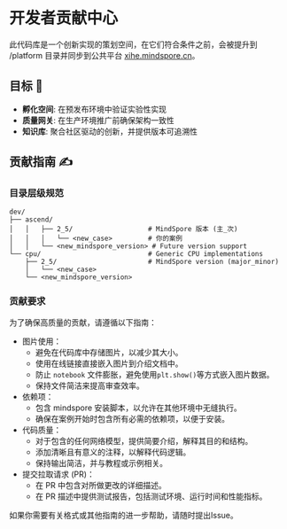 # 开发者贡献中心

此代码库是一个创新实现的策划空间，在它们符合条件之前，会被提升到 /platform 目录并同步到公共平台 [xihe.mindspore.cn](https://xihe.mindspore.cn)。


## 目标 🎯
- **孵化空间**: 在预发布环境中验证实验性实现
- **质量网关**: 在生产环境推广前确保架构一致性
- **知识库**: 聚合社区驱动的创新，并提供版本可追溯性


## 贡献指南 ✍️

### 目录层级规范
```plaintext
dev/
├── ascend/
│   │   ├── 2_5/                   # MindSpore 版本 (主_次)
│   │   │   └── <new_case>         # 你的案例
│   │   └── <new_mindspore_version> # Future version support
└── cpu/                           # Generic CPU implementations     
    ├── 2_5/                       # MindSpore version (major_minor)                       
    │   └── <new_case>
    └── <new_mindspore_version>
```

### 贡献要求
为了确保高质量的贡献，请遵循以下指南：
* 图片使用：
  * 避免在代码库中存储图片，以减少其大小。
  * 使用在线链接直接嵌入图片到介绍文档中。
  * 防止 `notebook` 文件膨胀，避免使用`plt.show()`等方式嵌入图片数据。
  * 保持文件简洁来提高审查效率。
* 依赖项：
  * 包含 mindspore 安装脚本，以允许在其他环境中无缝执行。
  * 确保在案例开始时包含所有必需的依赖项，以便于安装。
* 代码质量：
  * 对于包含的任何网络模型，提供简要介绍，解释其目的和结构。
  * 添加清晰且有意义的注释，以解释代码逻辑。
  * 保持输出简洁，并与教程或示例相关。
* 提交拉取请求 (PR)：
  * 在 PR 中包含对所做更改的详细描述。
  * 在 PR 描述中提供测试报告，包括测试环境、运行时间和性能指标。

如果你需要有关格式或其他指南的进一步帮助，请随时提出Issue。
